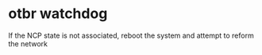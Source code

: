 # otbr watchdog
If the NCP state is not associated, reboot the system and attempt to reform the network
